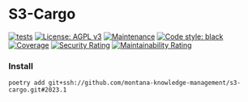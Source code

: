# S3-Cargo

[![tests](https://github.com/montana-knowledge-management/s3-cargo/actions/workflows/ci.yml/badge.svg)](https://github.com/robust/actions)
[![License: AGPL v3](https://img.shields.io/badge/License-AGPL%20v3-blue.svg)](https://www.gnu.org/licenses/agpl-3.0)
[![Maintenance](https://img.shields.io/badge/Maintained%3F-yes-green.svg)](https://GitHub.com/Naereen/StrapDown.js/graphs/commit-activity)
[![Code style: black](https://img.shields.io/badge/code%20style-black-000000.svg)](https://github.com/psf/black)
[![Coverage](https://sonarcloud.io/api/project_badges/measure?project=montana-knowledge-management_s3-cargo&metric=coverage)](https://sonarcloud.io/summary/new_code?id=montana-knowledge-management_s3-cargo)
[![Security Rating](https://sonarcloud.io/api/project_badges/measure?project=montana-knowledge-management_s3-cargo&metric=security_rating)](https://sonarcloud.io/summary/new_code?id=montana-knowledge-management_s3-cargo)
[![Maintainability Rating](https://sonarcloud.io/api/project_badges/measure?project=montana-knowledge-management_s3-cargo&metric=sqale_rating)](https://sonarcloud.io/summary/new_code?id=montana-knowledge-management_s3-cargo)

### Install
```shell
poetry add git+ssh://github.com/montana-knowledge-management/s3-cargo.git#2023.1
```
